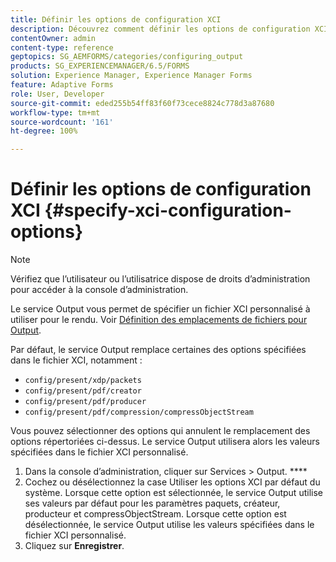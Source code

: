 ```yaml
---
title: Définir les options de configuration XCI
description: Découvrez comment définir les options de configuration XCI. Vous pouvez spécifier des valeurs de fichier XCI personnalisées pour le formulaire adaptatif, de sorte qu’il puisse être utilisé lors du rendu du formulaire.
contentOwner: admin
content-type: reference
geptopics: SG_AEMFORMS/categories/configuring_output
products: SG_EXPERIENCEMANAGER/6.5/FORMS
solution: Experience Manager, Experience Manager Forms
feature: Adaptive Forms
role: User, Developer
source-git-commit: eded255b54ff83f60f73cece8824c778d3a87680
workflow-type: tm+mt
source-wordcount: '161'
ht-degree: 100%

---
```


# Définir les options de configuration XCI {#specify-xci-configuration-options}

>[!NOTE]
> 
> Vérifiez que l’utilisateur ou l’utilisatrice dispose de droits d’administration pour accéder à la console d’administration.

Le service Output vous permet de spécifier un fichier XCI personnalisé à utiliser pour le rendu. Voir [Définition des emplacements de fichiers pour Output](/help/forms/using/admin-help/specify-file-locations-output.md#specify-file-locations-for-output).

Par défaut, le service Output remplace certaines des options spécifiées dans le fichier XCI, notamment :

* `config/present/xdp/packets`
* `config/present/pdf/creator`
* `config/present/pdf/producer`
* `config/present/pdf/compression/compressObjectStream`

Vous pouvez sélectionner des options qui annulent le remplacement des options répertoriées ci-dessus. Le service Output utilisera alors les valeurs spécifiées dans le fichier XCI personnalisé.

1. Dans la console d’administration, cliquer sur Services > Output. ****
1. Cochez ou désélectionnez la case Utiliser les options XCI par défaut du système. Lorsque cette option est sélectionnée, le service Output utilise ses valeurs par défaut pour les paramètres paquets, créateur, producteur et compressObjectStream. Lorsque cette option est désélectionnée, le service Output utilise les valeurs spécifiées dans le fichier XCI personnalisé.
1. Cliquez sur **Enregistrer**.
